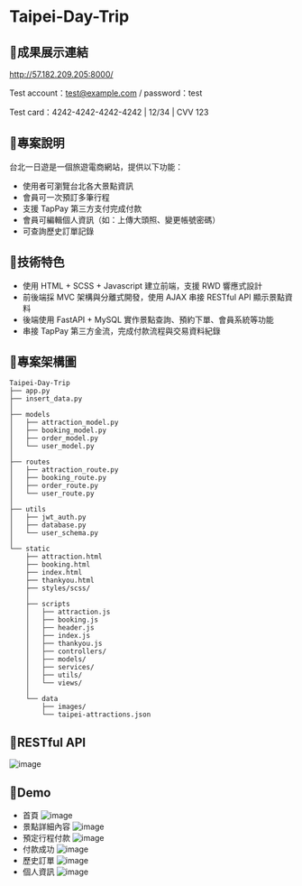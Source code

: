 # Taipei-Day-Trip

## 🔗成果展示連結
http://57.182.209.205:8000/

Test account：test@example.com / password：test

Test card：4242-4242-4242-4242 | 12/34 | CVV 123

## 🔹專案說明
台北一日遊是一個旅遊電商網站，提供以下功能：
- 使用者可瀏覽台北各大景點資訊
- 會員可一次預訂多筆行程
- 支援 TapPay 第三方支付完成付款
- 會員可編輯個人資訊（如：上傳大頭照、變更帳號密碼）
- 可查詢歷史訂單記錄

## 🔹技術特色
- 使用  HTML + SCSS + Javascript 建立前端，支援 RWD 響應式設計
- 前後端採 MVC 架構與分離式開發，使用 AJAX 串接 RESTful API 顯示景點資料
- 後端使用 FastAPI + MySQL 實作景點查詢、預約下單、會員系統等功能
- 串接 TapPay 第三方金流，完成付款流程與交易資料紀錄

## 🔹專案架構圖
```
Taipei-Day-Trip
├── app.py
├── insert_data.py
│
├── models
│   ├── attraction_model.py
│   ├── booking_model.py
│   ├── order_model.py
│   └── user_model.py
│
├── routes
│   ├── attraction_route.py
│   ├── booking_route.py
│   ├── order_route.py
│   └── user_route.py
│
├── utils
│   ├── jwt_auth.py
│   ├── database.py
│   └── user_schema.py
│
└── static
    ├── attraction.html
    ├── booking.html
    ├── index.html
    ├── thankyou.html
    ├── styles/scss/
    │
    ├── scripts
    │   ├── attraction.js
    │   ├── booking.js
    │   ├── header.js
    │   ├── index.js
    │   ├── thankyou.js
    │   ├── controllers/
    │   ├── models/
    │   ├── services/
    │   ├── utils/
    │   └── views/
    │
    └── data
        ├── images/
        └── taipei-attractions.json
```

## 🔹RESTful API
![image](https://github.com/Yining-lion/Taipei-Day-Trip/blob/bff5fe47c2416ee793c98fc336b08e446ea22172/Readme/RESTful%20API%20%E6%96%87%E4%BB%B6.png)

## 🔹Demo
- 首頁
  ![image](https://github.com/Yining-lion/Taipei-Day-Trip/blob/bff5fe47c2416ee793c98fc336b08e446ea22172/Readme/%E9%A6%96%E9%A0%81.png)
- 景點詳細內容
  ![image](https://github.com/Yining-lion/Taipei-Day-Trip/blob/bff5fe47c2416ee793c98fc336b08e446ea22172/Readme/%E6%99%AF%E9%BB%9E%E8%A9%B3%E7%B4%B0%E5%85%A7%E5%AE%B9.png)
- 預定行程付款
  ![image](https://github.com/Yining-lion/Taipei-Day-Trip/blob/0560f60d0778341a9751b73d074e7a07b33548f2/Readme/%E9%A0%90%E5%AE%9A%E8%A1%8C%E7%A8%8B%E4%BB%98%E6%AC%BE.png)
- 付款成功
  ![image](https://github.com/Yining-lion/Taipei-Day-Trip/blob/bff5fe47c2416ee793c98fc336b08e446ea22172/Readme/%E4%BB%98%E6%AC%BE%E6%88%90%E5%8A%9F.png)
- 歷史訂單
  ![image](https://github.com/Yining-lion/Taipei-Day-Trip/blob/bff5fe47c2416ee793c98fc336b08e446ea22172/Readme/%E6%AD%B7%E5%8F%B2%E8%A8%82%E5%96%AE.png)
- 個人資訊
  ![image](https://github.com/Yining-lion/Taipei-Day-Trip/blob/bff5fe47c2416ee793c98fc336b08e446ea22172/Readme/%E5%80%8B%E4%BA%BA%E8%B3%87%E8%A8%8A.png)
